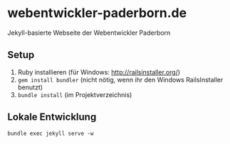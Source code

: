 webentwickler-paderborn.de
==========================

Jekyll-basierte Webseite der Webentwickler Paderborn

Setup
-----

1. Ruby installieren (für Windows: http://railsinstaller.org/)
2. `gem install bundler` 
   (nicht nötig, wenn ihr den Windows RailsInstaller benutzt)
3. `bundle install` (im Projektverzeichnis)

Lokale Entwicklung
------------------

`bundle exec jekyll serve -w`

